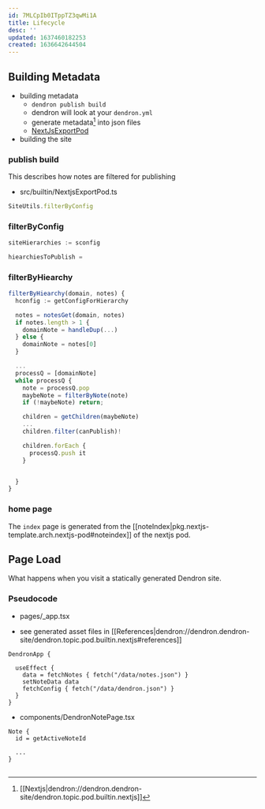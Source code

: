 ```yaml
---
id: 7MLCpIb0ITppTZ3qwMi1A
title: Lifecycle
desc: ''
updated: 1637460182253
created: 1636642644504
---
```


## Building Metadata

- building metadata
  - `dendron publish build`
  - dendron will look at your `dendron.yml`
  - generate metadata[^metadata] into json files
  - [NextJsExportPod](https://github.com/dendronhq/dendron/blob/68fea3bbad13961b7754e61dd63dfb2d47d73c56/packages/pods-core/src/builtin/NextjsExportPod.ts#L30)
- building the site

### publish build
This describes how notes are filtered for publishing

- src/builtin/NextjsExportPod.ts
```ts
SiteUtils.filterByConfig 
```

### filterByConfig

```ts
siteHierarchies := sconfig

hiearchiesToPublish = 
```

### filterByHiearchy

```ts
filterByHiearchy(domain, notes) {
  hconfig := getConfigForHierarchy

  notes = notesGet(domain, notes)
  if notes.length > 1 {
    domainNote = handleDup(...)
  } else {
    domainNote = notes[0]
  }

  ...
  processQ = [domainNote]
  while processQ {
    note = processQ.pop
    maybeNote = filterByNote(note)
    if (!maybeNote) return;

    children = getChildren(maybeNote)
    ...
    children.filter(canPublish)!

    children.forEach { 
      processQ.push it
    }


  }
}
```

### home page
The `index` page is generated from the [[noteIndex|pkg.nextjs-template.arch.nextjs-pod#noteindex]] of the nextjs pod.

## Page Load
What happens when you visit a statically generated Dendron site. 

### Pseudocode

- pages/_app.tsx

- see generated asset files in [[References|dendron://dendron.dendron-site/dendron.topic.pod.builtin.nextjs#references]]
```tsx
DendronApp {

  useEffect {
    data = fetchNotes { fetch("/data/notes.json") }
    setNoteData data
    fetchConfig { fetch("/data/dendron.json") }
  }
}
```

- components/DendronNotePage.tsx

```tsx
Note {
  id = getActiveNoteId

  ...
}
```

##
[^metadata]: [[Nextjs|dendron://dendron.dendron-site/dendron.topic.pod.builtin.nextjs]]